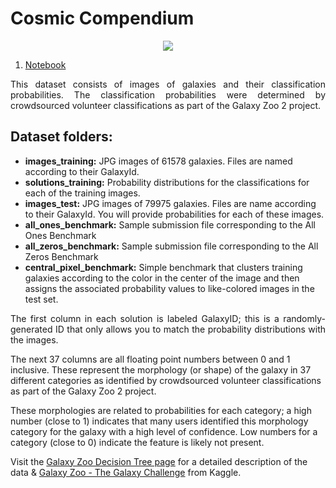 # Cosmic Compendium

<p align="center">
  <img src="https://i.postimg.cc/q7RTS9DF/230295258-7abb4af1-36f4-489c-a99b-62d2dbaa99a2.png">
</p>

1. [Notebook]()


<p align="justify">
This dataset consists of images of galaxies and their classification probabilities. The classification probabilities were determined by crowdsourced volunteer classifications as part of the Galaxy Zoo 2 project.</p>

## Dataset folders:

* **images_training:** JPG images of 61578 galaxies. Files are named according to their GalaxyId.
* **solutions_training:** Probability distributions for the classifications for each of the training images.
* **images_test:** JPG images of 79975 galaxies. Files are name according to their GalaxyId. You will provide probabilities for each of these images. 
* **all_ones_benchmark:** Sample submission file corresponding to the All Ones Benchmark
* **all_zeros_benchmark:** Sample submission file corresponding to the All Zeros Benchmark
* **central_pixel_benchmark:** Simple benchmark that clusters training galaxies according to the color in the center of the image and then assigns the associated probability values to like-colored images in the test set.

<p align="justify">
The first column in each solution is labeled GalaxyID; this is a randomly-generated ID that only allows you to match the probability distributions with the images. 

The next 37 columns are all floating point numbers between 0 and 1 inclusive. These represent the morphology (or shape) of the galaxy in 37 different categories as identified by crowdsourced volunteer classifications as part of the Galaxy Zoo 2 project. 

These morphologies are related to probabilities for each category; a high number (close to 1) indicates that many users identified this morphology category for the galaxy with a high level of confidence. Low numbers for a category (close to 0) indicate the feature is likely not present.</p>

Visit the [Galaxy Zoo Decision Tree page](https://www.kaggle.com/c/galaxy-zoo-the-galaxy-challenge/details/the-galaxy-zoo-decision-tree) for a detailed description of the data & [Galaxy Zoo - The Galaxy Challenge](https://www.kaggle.com/competitions/galaxy-zoo-the-galaxy-challenge/data) from Kaggle.
